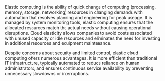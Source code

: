 Elastic computing is the ability of quick change of computing (processing, memory, storage, networking) resources in changing demands with automation that resolves planning and engineering for peak useage. It is managed by system monitoring tools, elastic computing ensures that the allocated resources match the actual needs without causing operational disruptions. Cloud elasticity allows companies to avoid costs associated with unused capacity or idle resources and eliminates the need for investing in additional resources and equipment maintenance.

Despite concerns about security and limited control, elastic cloud computing offers numerous advantages. It is more efficient than traditional IT infrastructure, typically automated to reduce reliance on human administrators, and ensures continuous service availability by preventing unnecessary slowdowns or interruptions.
